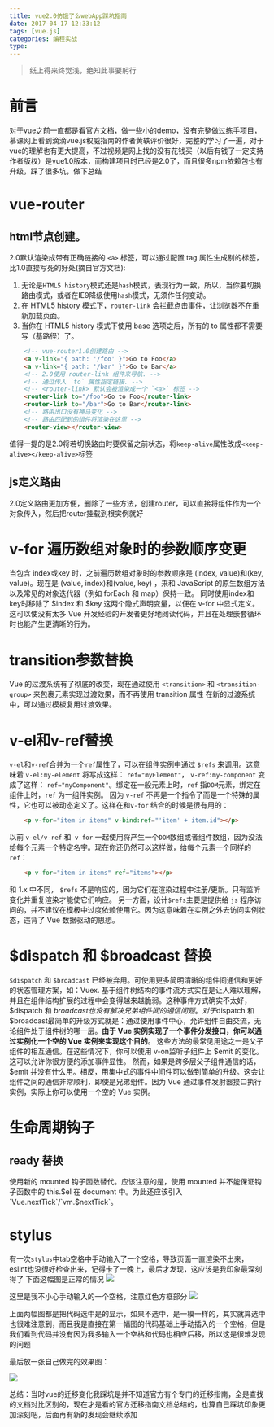 ```yaml
---
title: vue2.0仿饿了么webApp踩坑指南
date: 2017-04-17 12:33:12
tags: [vue.js]
categories: 编程实战
type:
---
```

>纸上得来终觉浅，绝知此事要躬行

# 前言 #
对于vue之前一直都是看官方文档，做一些小的demo，没有完整做过练手项目，慕课网上看到滴滴vue.js权威指南的作者黄轶评价很好，完整的学习了一遍，对于vue的理解也有更大提高，不过视频是网上找的没有花钱买（以后有钱了一定支持作者版权）是vue1.0版本，而构建项目时已经是2.0了，而且很多npm依赖包也有升级，踩了很多坑，做下总结
#  vue-router #
## html节点创建。 ##
2.0默认渲染成带有正确链接的 `<a>` 标签，可以通过配置 tag 属性生成别的标签，比1.0直接写死的好处(摘自官方文档):

1. 无论是`HTML5 history`模式还是`hash`模式，表现行为一致，所以，当你要切换路由模式，或者在IE9降级使用`hash`模式，无须作任何变动。
2. 在 HTML5 history 模式下，`router-link` 会拦截点击事件，让浏览器不在重新加载页面。
3. 当你在 HTML5 history 模式下使用 base 选项之后，所有的 to 属性都不需要写（基路径）了。

```html
    <!-- vue-router1.0创建路由 -->
    <a v-link="{ path: '/foo' }">Go to Foo</a>
    <a v-link="{ path: '/bar' }">Go to Bar</a>
    <!-- 2.0使用 router-link 组件来导航. -->
    <!-- 通过传入 `to` 属性指定链接. -->
    <!-- <router-link> 默认会被渲染成一个 `<a>` 标签 -->
    <router-link to="/foo">Go to Foo</router-link>
    <router-link to="/bar">Go to Bar</router-link>
    <!-- 路由出口没有神马变化 -->
    <!-- 路由匹配到的组件将渲染在这里 --> 
	<router-view></router-view>
```
值得一提的是2.0将若切换路由时要保留之前状态，将`keep-alive`属性改成`<keep-alive></keep-alive>`标签
## js定义路由 ##
2.0定义路由更加方便，删除了一些方法，创建router，可以直接将组件作为一个对象传入，然后把router挂载到根实例就好
<!--more-->
# v-for 遍历数组对象时的参数顺序变更 #
当包含 index或key 时，之前遍历数组对象时的参数顺序是 (index, value)和(key, value)。现在是 (value, index)和(value, key) ，来和 JavaScript 的原生数组方法以及常见的对象迭代器（例如 forEach 和 map）保持一致。
同时使用index和key时移除了 $index 和 $key 这两个隐式声明变量，以便在 v-for 中显式定义。这可以使没有太多 Vue 开发经验的开发者更好地阅读代码，并且在处理嵌套循环时也能产生更清晰的行为。
# transition参数替换 #
Vue 的过渡系统有了彻底的改变，现在通过使用 `<transition>` 和 `<transition-group>` 来包裹元素实现过渡效果，而不再使用 transition 属性
在新的过渡系统中，可以通过模板复用过渡效果。
# v-el和v-ref替换 #
 `v-el`和`v-ref`合并为一个`ref`属性了，可以在组件实例中通过 `$refs` 来调用。这意味着 `v-el:my-element` 将写成这样： `ref="myElement"`， `v-ref:my-component` 变成了这样： `ref="myComponent"`。绑定在一般元素上时，`ref` 指`DOM`元素，绑定在组件上时，`ref` 为一组件实例。
因为 `v-ref` 不再是一个指令了而是一个特殊的属性，它也可以被动态定义了。这样在和`v-for` 结合的时候是很有用的：
```html
    <p v-for="item in items" v-bind:ref="'item' + item.id"></p>
```
以前 `v-el/v-ref` 和` v-for` 一起使用将产生一个`DOM`数组或者组件数组，因为没法给每个元素一个特定名字。现在你还仍然可以这样做，给每个元素一个同样的`ref`：
```html
    <p v-for="item in items" ref="items"></p>
```
和 1.x 中不同， `$refs` 不是响应的，因为它们在渲染过程中注册/更新。只有监听变化并重复渲染才能使它们响应。
另一方面，设计`$refs`主要是提供给 `js` 程序访问的，并不建议在模板中过度依赖使用它。因为这意味着在实例之外去访问实例状态，违背了 Vue 数据驱动的思想。
# $dispatch 和 $broadcast 替换 #
`$dispatch` 和 `$broadcast` 已经被弃用。可使用更多简明清晰的组件间通信和更好的状态管理方案，如：Vuex.
基于组件树结构的事件流方式实在是让人难以理解，并且在组件结构扩展的过程中会变得越来越脆弱。这种事件方式确实不太好，$dispatch 和 $broadcast 也没有解决兄弟组件间的通信问题。
对于$dispatch 和 $broadcast最简单的升级方式就是：通过使用事件中心，允许组件自由交流，无论组件处于组件树的哪一层。**由于 Vue 实例实现了一个事件分发接口，你可以通过实例化一个空的 Vue 实例来实现这个目的**。
这些方法的最常见用途之一是父子组件的相互通信。在这些情况下，你可以使用 v-on监听子组件上 $emit 的变化。这可以允许你很方便的添加事件显性。
然而，如果是跨多层父子组件通信的话， $emit 并没有什么用。相反，用集中式的事件中间件可以做到简单的升级。这会让组件之间的通信非常顺利，即使是兄弟组件。因为 Vue 通过事件发射器接口执行实例，实际上你可以使用一个空的 Vue 实例。
# 生命周期钩子 #
## ready 替换 ##
使用新的 mounted 钩子函数替代。应该注意的是，使用 mounted 并不能保证钩子函数中的 this.$el 在 document 中。为此还应该引入 `Vue.nextTick`/`vm.$nextTick`。
# stylus #
有一次`stylus`中tab空格中手动输入了一个空格，导致页面一直渲染不出来，eslint也没很好检查出来，记得卡了一晚上，最后才发现，这应该是我印象最深刻得了
下面这幅图是正常的情况
![](http://i.imgur.com/62qCsXA.png)

这里是我不小心手动输入的一个空格，注意红色方框部分
![](http://i.imgur.com/xMX1qcH.png)

上面两幅图都是把代码选中是的显示，如果不选中，是一模一样的，其实就算选中也很难注意到，而且我是直接在第一幅图的代码基础上手动插入的一个空格，但是我们看到代码并没有因为我多输入一个空格和代码也相应后移，所以这是很难发现的问题

最后放一张自己做完的效果图：

![](http://i.imgur.com/Ww7HXAo.png)

总结：当时vue的迁移变化我踩坑是并不知道官方有个专门的迁移指南，全是查找的文档对比区别的，现在才是看的官方迁移指南文档总结的，也算自己踩坑印象更加深刻吧，后面再有新的发现会继续添加